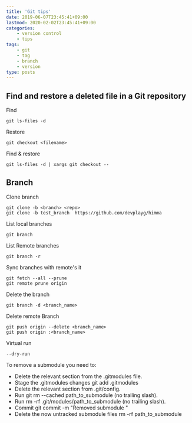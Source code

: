 ```yaml
---
title: 'Git tips'
date: 2019-06-07T23:45:41+09:00
lastmod: 2020-02-02T23:45:41+09:00
categories: 
    - version control
    - tips
tags: 
    - git
    - tag
    - branch
    - version
type: posts
---
```


## Find and restore a deleted file in a Git repository

Find     

    git ls-files -d 

Restore

    git checkout <filename>

Find & restore
    
    git ls-files -d | xargs git checkout --
    

## Branch

Clone branch

    git clone -b <branch> <repo>
    git clone -b test_branch  https://github.com/devplayg/himma
    
List local branches

	git branch

List Remote branches

	git branch -r

Sync branches with remote's it

	git fetch --all --prune
	git remote prune origin

Delete the branch

	git branch -d <branch_name>

Delete remote Branch

	git push origin --delete <branch_name>
	git push origin :<branch_name>

Virtual run

	--dry-run

To remove a submodule you need to:

- Delete the relevant section from the .gitmodules file.
- Stage the .gitmodules changes git add .gitmodules
- Delete the relevant section from .git/config.
- Run git rm --cached path_to_submodule (no trailing slash).
- Run rm -rf .git/modules/path_to_submodule (no trailing slash).
- Commit git commit -m "Removed submodule "
- Delete the now untracked submodule files rm -rf path_to_submodule
